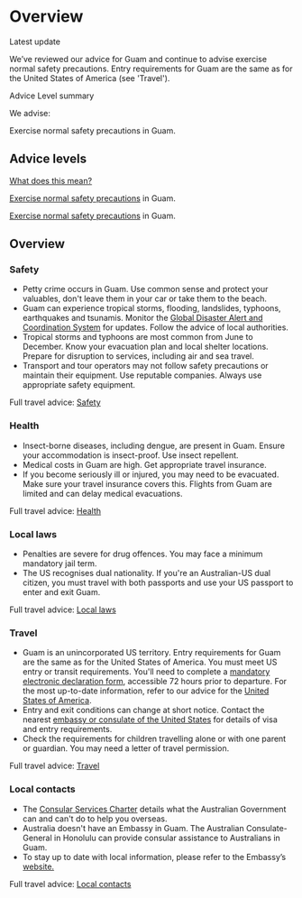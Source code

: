 # Overview

Latest update

We’ve reviewed our advice for Guam and continue to advise exercise normal safety precautions. Entry requirements for Guam are the same as for the United States of America (see 'Travel').

Advice Level summary

We advise:

Exercise normal safety precautions in Guam.

## Advice levels

[What does this mean?](/before-you-go/travel-advice-explained/)

[Exercise normal safety precautions](/node/33#level1) in Guam.

[Exercise normal safety precautions](/consular-services/travel-advice-explained "Travel advice explained") in Guam.

## Overview

### Safety

* Petty crime occurs in Guam. Use common sense and protect your valuables, don't leave them in your car or take them to the beach.
* Guam can experience tropical storms, flooding, landslides, typhoons, earthquakes and tsunamis. Monitor the [Global Disaster Alert and Coordination System](http://gdacs.org/) for updates. Follow the advice of local authorities.
* Tropical storms and typhoons are most common from June to December. Know your evacuation plan and local shelter locations. Prepare for disruption to services, including air and sea travel.
* Transport and tour operators may not follow safety precautions or maintain their equipment. Use reputable companies. Always use appropriate safety equipment.

Full travel advice: [Safety](#safety)

### Health

* Insect-borne diseases, including dengue, are present in Guam. Ensure your accommodation is insect-proof. Use insect repellent.
* Medical costs in Guam are high. Get appropriate travel insurance.
* If you become seriously ill or injured, you may need to be evacuated. Make sure your travel insurance covers this. Flights from Guam are limited and can delay medical evacuations.

Full travel advice: [Health](#health)

### Local laws

* Penalties are severe for drug offences. You may face a minimum mandatory jail term.
* The US recognises dual nationality. If you're an Australian-US dual citizen, you must travel with both passports and use your US passport to enter and exit Guam.

Full travel advice: [Local laws](#local-laws)

### Travel

* Guam is an unincorporated US territory. Entry requirements for Guam are the same as for the United States of America. You must meet US entry or transit requirements. You'll need to complete a [mandatory electronic declaration form](https://guamedf.landing.cards/), accessible 72 hours prior to departure. For the most up-to-date information, refer to our advice for the [United States of America](https://www.smartraveller.gov.au/destinations/americas/united-states-america).
* Entry and exit conditions can change at short notice. Contact the nearest [embassy or consulate of the United States](https://protocol.dfat.gov.au/Public/Consulates/212/State) for details of visa and entry requirements.
* Check the requirements for children travelling alone or with one parent or guardian. You may need a letter of travel permission.

Full travel advice: [Travel](#travel)

### Local contacts

* The [Consular Services Charter](https://www.smartraveller.gov.au/node/46) details what the Australian Government can and can't do to help you overseas.
* Australia doesn't have an Embassy in Guam. The Australian Consulate-General in Honolulu can provide consular assistance to Australians in Guam.
* To stay up to date with local information, please refer to the Embassy’s [website.](https://palau.embassy.gov.au/)

Full travel advice: [Local contacts](#local-contacts)